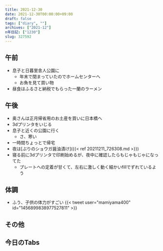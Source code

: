 ```yaml
---
title: 2021-12-30
date: 2021-12-30T00:00:00+09:00
draft: false
tags: ["diary", ""]
archives: ["2021-12"]
n年日記: ["1230"]
slug: 327592
---
```

## 午前
- 息子と日暮里舎人公園に
  - 年末で閉まっていたのでホームセンターへ
  - お魚を見て買い物
- 昼食はふるさと納税でもらった一蘭のラーメン
## 午後
- 奥さんは正月帰省用のお土産を買いに日本橋へ
- 3dプリンタをいじる
- 息子と近くの公園に行く
  - さ、寒い
- 一時間ちょっとで帰宅
- 夜は[ぶりのショウガ醤油漬け]({{< ref 20211211_726308.md >}})
- 寝る前に3dプリンタで印刷始めるが、夜中に確認したらもじゃもじゃになってた
  - プレートへの定着が甘くて、左右に激しく動く細かいfillでずれているよう
## 体調
- ふう、子供の体力がすごい
{{< tweet user="mamiyama400" id="1456899838977527811" >}}
## その他
## 今日のTabs